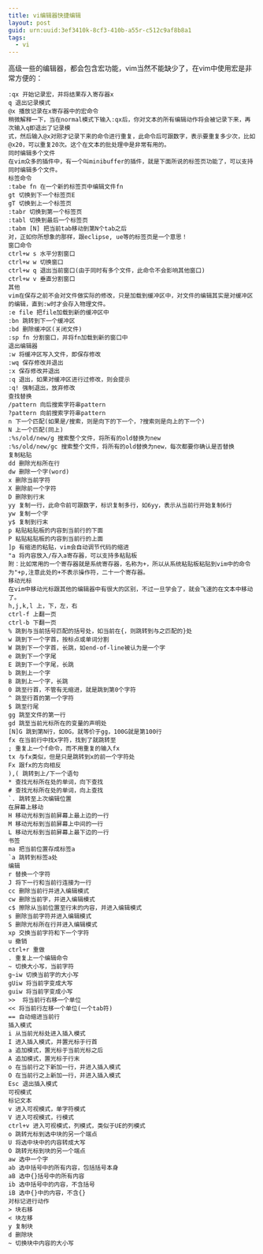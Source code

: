 ```yaml
---
title: vi编辑器快捷编辑
layout: post
guid: urn:uuid:3ef3410k-8cf3-410b-a55r-c512c9af8b8a1
tags:
  - vi
---
```

高级一些的编辑器，都会包含宏功能，vim当然不能缺少了，在vim中使用宏是非常方便的：

    :qx 开始记录宏，并将结果存入寄存器x
    q 退出记录模式
    @x 播放记录在x寄存器中的宏命令
    稍微解释一下，当在normal模式下输入:qx后，你对文本的所有编辑动作将会被记录下来，再次输入q即退出了记录模
    式，然后输入@x对刚才记录下来的命令进行重复，此命令后可跟数字，表示要重复多少次，比如@x20，可以重复20次。这个在文本的批处理中是非常有用的。
    同时编辑多个文件
    在vim众多的插件中，有一个叫minibuffer的插件，就是下面所说的标签页功能了，可以支持同时编辑多个文件。
    标签命令
    :tabe fn 在一个新的标签页中编辑文件fn
    gt 切换到下一个标签页E
    gT 切换到上一个标签页
    :tabr 切换到第一个标签页
    :tabl 切换到最后一个标签页
    :tabm [N] 把当前tab移动到第N个tab之后
    对，正如你所想象的那样，跟eclipse, ue等的标签页是一个意思！
    窗口命令
    ctrl+w s 水平分割窗口
    ctrl+w w 切换窗口
    ctrl+w q 退出当前窗口(由于同时有多个文件，此命令不会影响其他窗口)
    ctrl+w v 垂直分割窗口
    其他
    vim在保存之前不会对文件做实际的修改，只是加载到缓冲区中，对文件的编辑其实是对缓冲区的编辑，直到:w时才会存入物理文件。
    :e file 把file加载到新的缓冲区中
    :bn 跳转到下一个缓冲区
    :bd 删除缓冲区(关闭文件)
    :sp fn 分割窗口，并将fn加载到新的窗口中
    退出编辑器
    :w 将缓冲区写入文件，即保存修改
    :wq 保存修改并退出
    :x 保存修改并退出
    :q 退出，如果对缓冲区进行过修改，则会提示
    :q! 强制退出，放弃修改
    查找替换
    /pattern 向后搜索字符串pattern
    ?pattern 向前搜索字符串pattern
    n 下一个匹配(如果是/搜索，则是向下的下一个，?搜索则是向上的下一个)
    N 上一个匹配(同上)
    :%s/old/new/g 搜索整个文件，将所有的old替换为new
    :%s/old/new/gc 搜索整个文件，将所有的old替换为new，每次都要你确认是否替换
    复制粘贴
    dd 删除光标所在行
    dw 删除一个字(word)
    x 删除当前字符
    X 删除前一个字符
    D 删除到行末
    yy 复制一行，此命令前可跟数字，标识复制多行，如6yy，表示从当前行开始复制6行
    yw 复制一个字
    y$ 复制到行末
    p 粘贴粘贴板的内容到当前行的下面
    P 粘贴粘贴板的内容到当前行的上面
    ]p 有缩进的粘贴，vim会自动调节代码的缩进
    "a 将内容放入/存入a寄存器，可以支持多粘贴板
    附：比如常用的一个寄存器就是系统寄存器，名称为+，所以从系统粘贴板粘贴到vim中的命令为"+p,注意此处的+不表示操作符，二十一个寄存器。
    移动光标
    在vim中移动光标跟其他的编辑器中有很大的区别，不过一旦学会了，就会飞速的在文本中移动了。
    h,j,k,l 上，下，左，右
    ctrl-f 上翻一页
    ctrl-b 下翻一页
    % 跳到与当前括号匹配的括号处，如当前在{，则跳转到与之匹配的}处
    w 跳到下一个字首，按标点或单词分割
    W 跳到下一个字首，长跳，如end-of-line被认为是一个字
    e 跳到下一个字尾
    E 跳到下一个字尾，长跳
    b 跳到上一个字
    B 跳到上一个字，长跳
    0 跳至行首，不管有无缩进，就是跳到第0个字符
    ^ 跳至行首的第一个字符
    $ 跳至行尾
    gg 跳至文件的第一行
    gd 跳至当前光标所在的变量的声明处
    [N]G 跳到第N行，如0G，就等价于gg，100G就是第100行
    fx 在当前行中找x字符，找到了就跳转至
    ; 重复上一个f命令，而不用重复的输入fx
    tx 与fx类似，但是只是跳转到x的前一个字符处
    Fx 跟fx的方向相反
    ),( 跳转到上/下一个语句
    * 查找光标所在处的单词，向下查找
    # 查找光标所在处的单词，向上查找
    `. 跳转至上次编辑位置
    在屏幕上移动
    H 移动光标到当前屏幕上最上边的一行
    M 移动光标到当前屏幕上中间的一行
    L 移动光标到当前屏幕上最下边的一行
    书签
    ma 把当前位置存成标签a
    `a 跳转到标签a处
    编辑
    r 替换一个字符
    J 将下一行和当前行连接为一行
    cc 删除当前行并进入编辑模式
    cw 删除当前字，并进入编辑模式
    c$ 擦除从当前位置至行末的内容，并进入编辑模式
    s 删除当前字符并进入编辑模式
    S 删除光标所在行并进入编辑模式
    xp 交换当前字符和下一个字符
    u 撤销
    ctrl+r 重做
    . 重复上一个编辑命令
    ~ 切换大小写，当前字符
    g~iw 切换当前字的大小写
    gUiw 将当前字变成大写
    guiw 将当前字变成小写
    >>  将当前行右移一个单位
    << 将当前行左移一个单位(一个tab符)
    == 自动缩进当前行
    插入模式
    i 从当前光标处进入插入模式
    I 进入插入模式，并置光标于行首
    a 追加模式，置光标于当前光标之后
    A 追加模式，置光标于行末
    o 在当前行之下新加一行，并进入插入模式
    O 在当前行之上新加一行，并进入插入模式
    Esc 退出插入模式
    可视模式
    标记文本
    v 进入可视模式，单字符模式
    V 进入可视模式，行模式
    ctrl+v 进入可视模式，列模式，类似于UE的列模式
    o 跳转光标到选中块的另一个端点
    U 将选中块中的内容转成大写
    O 跳转光标到块的另一个端点
    aw 选中一个字
    ab 选中括号中的所有内容，包括括号本身
    aB 选中{}括号中的所有内容
    ib 选中括号中的内容，不含括号
    iB 选中{}中的内容，不含{}
    对标记进行动作
    > 块右移
    < 块左移
    y 复制块
    d 删除块
    ~ 切换块中内容的大小写
